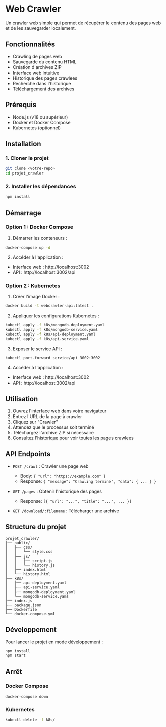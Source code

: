# Web Crawler

Un crawler web simple qui permet de récupérer le contenu des pages web et de les sauvegarder localement.

## Fonctionnalités

- Crawling de pages web
- Sauvegarde du contenu HTML
- Création d'archives ZIP
- Interface web intuitive
- Historique des pages crawlees
- Recherche dans l'historique
- Téléchargement des archives

## Prérequis

- Node.js (v18 ou supérieur)
- Docker et Docker Compose
- Kubernetes (optionnel)

## Installation

### 1. Cloner le projet

```bash
git clone <votre-repo>
cd projet_crawler
```

### 2. Installer les dépendances

```bash
npm install
```

## Démarrage

### Option 1 : Docker Compose

1. Démarrer les conteneurs :
```bash
docker-compose up -d
```

2. Accéder à l'application :
- Interface web : http://localhost:3002
- API : http://localhost:3002/api

### Option 2 : Kubernetes

1. Créer l'image Docker :
```bash
docker build -t webcrawler-api:latest .
```

2. Appliquer les configurations Kubernetes :
```bash
kubectl apply -f k8s/mongodb-deployment.yaml
kubectl apply -f k8s/mongodb-service.yaml
kubectl apply -f k8s/api-deployment.yaml
kubectl apply -f k8s/api-service.yaml
```

3. Exposer le service API :
```bash
kubectl port-forward service/api 3002:3002
```

4. Accéder à l'application :
- Interface web : http://localhost:3002
- API : http://localhost:3002/api

## Utilisation

1. Ouvrez l'interface web dans votre navigateur
2. Entrez l'URL de la page à crawler
3. Cliquez sur "Crawler"
4. Attendez que le processus soit terminé
5. Téléchargez l'archive ZIP si nécessaire
6. Consultez l'historique pour voir toutes les pages crawlees

## API Endpoints

- `POST /crawl` : Crawler une page web
  - Body: `{ "url": "https://example.com" }`
  - Response: `{ "message": "Crawling terminé", "data": { ... } }`

- `GET /pages` : Obtenir l'historique des pages
  - Response: `[{ "url": "...", "title": "...", ... }]`

- `GET /download/:filename` : Télécharger une archive

## Structure du projet

```
projet_crawler/
├── public/
│   ├── css/
│   │   └── style.css
│   ├── js/
│   │   ├── script.js
│   │   └── history.js
│   ├── index.html
│   └── history.html
├── k8s/
│   ├── api-deployment.yaml
│   ├── api-service.yaml
│   ├── mongodb-deployment.yaml
│   └── mongodb-service.yaml
├── index.js
├── package.json
├── Dockerfile
└── docker-compose.yml
```

## Développement

Pour lancer le projet en mode développement :

```bash
npm install
npm start
```

## Arrêt

### Docker Compose
```bash
docker-compose down
```

### Kubernetes
```bash
kubectl delete -f k8s/
```